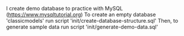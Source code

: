 
I create demo database to practice with MySQL (https://www.mysqltutorial.org)
To create an empty database 'classicmodels' run script 'init/create-database-structure.sql'
Then, to generate sample data run script 'init/generate-demo-data.sql'
